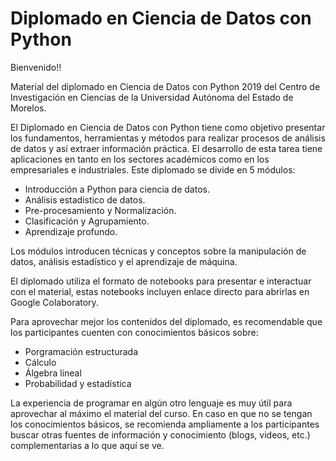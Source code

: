 
# Diplomado en Ciencia de Datos con Python

Bienvenido!!

Material del diplomado en Ciencia de Datos con Python 2019 del Centro de Investigación en Ciencias de la Universidad Autónoma del Estado de Morelos.

El Diplomado en Ciencia  de  Datos  con  Python tiene como objetivo presentar  los fundamentos, herramientas y métodos para realizar procesos de análisis de datos y así extraer información práctica. El desarrollo de esta tarea tiene aplicaciones en tanto en los sectores académicos como en los empresariales e industriales. Este diplomado se divide en 5 módulos:

* Introducción a Python para ciencia de datos.
* Análisis estadístico de datos.
* Pre-procesamiento y  Normalización.
* Clasificación y  Agrupamiento.
* Aprendizaje  profundo.
  
Los módulos introducen técnicas y conceptos sobre la manipulación de datos, análisis estadístico y el aprendizaje de máquina.

El diplomado utiliza el formato de notebooks para presentar e interactuar con el material, estas notebooks incluyen enlace directo para abrirlas en Google Colaboratory.

Para aprovechar mejor los contenidos del diplomado, es recomendable que los participantes cuenten con conocimientos básicos sobre:
- Porgramación estructurada
- Cálculo
- Álgebra lineal
- Probabilidad y estadística

La experiencia de programar en algún otro lenguaje es muy útil para aprovechar al máximo el material del curso. En caso en que no se tengan los conocimientos básicos, se recomienda ampliamente a los participantes buscar otras fuentes de información y conocimiento (blogs, videos, etc.) complementarias a lo que aquí se ve. 

